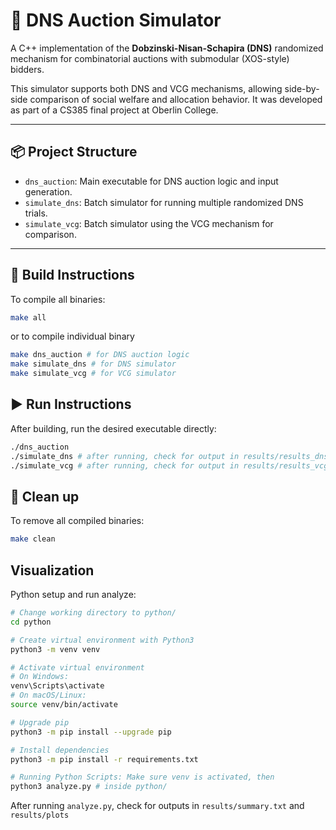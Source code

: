 # 🧮 DNS Auction Simulator

A C++ implementation of the **Dobzinski-Nisan-Schapira (DNS)** randomized mechanism for combinatorial auctions with submodular (XOS-style) bidders.

This simulator supports both DNS and VCG mechanisms, allowing side-by-side comparison of social welfare and allocation behavior. It was developed as part of a CS385 final project at Oberlin College.

---

## 📦 Project Structure

- `dns_auction`: Main executable for DNS auction logic and input generation.
- `simulate_dns`: Batch simulator for running multiple randomized DNS trials.
- `simulate_vcg`: Batch simulator using the VCG mechanism for comparison.

---

## 🔧 Build Instructions

To compile all binaries:

```bash
make all
```

or to compile individual binary
```bash
make dns_auction # for DNS auction logic
make simulate_dns # for DNS simulator
make simulate_vcg # for VCG simulator
```

## ▶️ Run Instructions

After building, run the desired executable directly:
```bash
./dns_auction
./simulate_dns # after running, check for output in results/results_dns.csv
./simulate_vcg # after running, check for output in results/results_vcg.csv
```


## 🧹 Clean up

To remove all compiled binaries:
```bash
make clean
```

## Visualization

Python setup and run analyze:
```bash
# Change working directory to python/
cd python

# Create virtual environment with Python3
python3 -m venv venv

# Activate virtual environment
# On Windows:
venv\Scripts\activate
# On macOS/Linux:
source venv/bin/activate

# Upgrade pip
python3 -m pip install --upgrade pip

# Install dependencies
python3 -m pip install -r requirements.txt

# Running Python Scripts: Make sure venv is activated, then
python3 analyze.py # inside python/
```

After running `analyze.py`, check for outputs in `results/summary.txt` and `results/plots`



